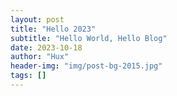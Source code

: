 ```yaml
---
layout: post
title: "Hello 2023"
subtitle: "Hello World, Hello Blog"
date: 2023-10-18
author: "Hux"
header-img: "img/post-bg-2015.jpg"
tags: []
---
```

